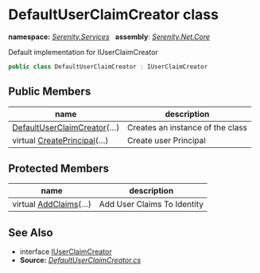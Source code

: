 # DefaultUserClaimCreator class
**namespace:** *[Serenity.Services](../README.md#serenity.services-namespace)*   **assembly**: *[Serenity.Net.Core](../README.md)*

Default implementation for IUserClaimCreator

```csharp
public class DefaultUserClaimCreator : IUserClaimCreator
```

## Public Members

| name | description |
| --- | --- |
| [DefaultUserClaimCreator](DefaultUserClaimCreator/DefaultUserClaimCreator.md)(…) | Creates an instance of the class |
| virtual [CreatePrincipal](DefaultUserClaimCreator/CreatePrincipal.md)(…) | Create user Principal |

## Protected Members

| name | description |
| --- | --- |
| virtual [AddClaims](DefaultUserClaimCreator/AddClaims.md)(…) | Add User Claims To Identity |

## See Also

* interface [IUserClaimCreator](../Serenity.Abstractions/IUserClaimCreator.md)
* **Source:** *[DefaultUserClaimCreator.cs](https://github.com/serenity-is/Serenity/blob/master/src/Serenity.Net.Core/Authorization/DefaultUserClaimCreator.cs)*